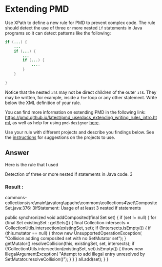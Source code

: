 # Extending PMD

Use XPath to define a new rule for PMD to prevent complex code. The rule should detect the use of three or more nested `if` statements in Java programs so it can detect patterns like the following:

```Java
if (...) {
    ...
    if (...) {
        ...
        if (...) {
            ....
        }
    }

}
```
Notice that the nested `if`s may not be direct children of the outer `if`s. They may be written, for example, inside a `for` loop or any other statement.
Write below the XML definition of your rule.

You can find more information on extending PMD in the following link: https://pmd.github.io/latest/pmd_userdocs_extending_writing_rules_intro.html, as well as help for using `pmd-designer` [here](https://github.com/selabs-ur1/VV-ISTIC-TP2/blob/master/exercises/designer-help.md).

Use your rule with different projects and describe you findings below. See the [instructions](../sujet.md) for suggestions on the projects to use.

## Answer

Here is the rule that I used

<rule name="3IfStatement" language="java" message="Usage of at least 3 nested if statements" class="net.sourceforge.pmd.lang.rule.XPathRule">
        <description>Detection of three or more nested if statements in Java code. </description>
        <priority>3</priority>
        <properties>
            <property name="xpath">
                <value>
                    <![CDATA[ //IfStatement[ancestor::IfStatement[ancestor::IfStatement]] ]]> 
                </value>
            </property>
        </properties>
    </rule>

### Result :

commons-collections\src\main\java\org\apache\commons\collections4\set\CompositeSet.java:376:    3IfStatement:   Usage of at least 3 nested if statements

   public synchronized void addComposited(final Set<E> set) {
        if (set != null) {
            for (final Set<E> existingSet : getSets()) {
                final Collection<E> intersects = CollectionUtils.intersection(existingSet, set);
                if (!intersects.isEmpty()) {
                    if (this.mutator == null) {
                        throw new UnsupportedOperationException(
                                "Collision adding composited set with no SetMutator set");
                    }
                    getMutator().resolveCollision(this, existingSet, set, intersects);
                    if (!CollectionUtils.intersection(existingSet, set).isEmpty()) {
                        throw new IllegalArgumentException(
                                "Attempt to add illegal entry unresolved by SetMutator.resolveCollision()");
                    }
                }
            }
            all.add(set);
        }
    }


